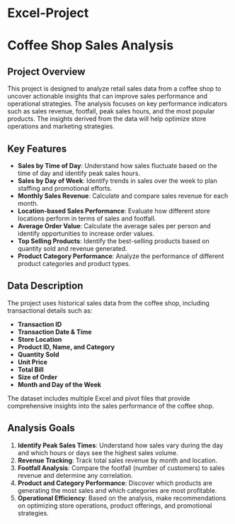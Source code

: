 # Excel-Project
# Coffee Shop Sales Analysis

## Project Overview
This project is designed to analyze retail sales data from a coffee shop to uncover actionable insights that can improve sales performance and operational strategies. The analysis focuses on key performance indicators such as sales revenue, footfall, peak sales hours, and the most popular products. The insights derived from the data will help optimize store operations and marketing strategies.

## Key Features
- **Sales by Time of Day**: Understand how sales fluctuate based on the time of day and identify peak sales hours.
- **Sales by Day of Week**: Identify trends in sales over the week to plan staffing and promotional efforts.
- **Monthly Sales Revenue**: Calculate and compare sales revenue for each month.
- **Location-based Sales Performance**: Evaluate how different store locations perform in terms of sales and footfall.
- **Average Order Value**: Calculate the average sales per person and identify opportunities to increase order values.
- **Top Selling Products**: Identify the best-selling products based on quantity sold and revenue generated.
- **Product Category Performance**: Analyze the performance of different product categories and product types.

## Data Description
The project uses historical sales data from the coffee shop, including transactional details such as:
- **Transaction ID**
- **Transaction Date & Time**
- **Store Location**
- **Product ID, Name, and Category**
- **Quantity Sold**
- **Unit Price**
- **Total Bill**
- **Size of Order**
- **Month and Day of the Week**

The dataset includes multiple Excel and pivot files that provide comprehensive insights into the sales performance of the coffee shop.

## Analysis Goals
1. **Identify Peak Sales Times**: Understand how sales vary during the day and which hours or days see the highest sales volume.
2. **Revenue Tracking**: Track total sales revenue by month and location.
3. **Footfall Analysis**: Compare the footfall (number of customers) to sales revenue and determine any correlation.
4. **Product and Category Performance**: Discover which products are generating the most sales and which categories are most profitable.
5. **Operational Efficiency**: Based on the analysis, make recommendations on optimizing store operations, product offerings, and promotional strategies.
